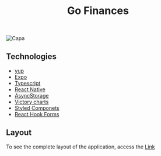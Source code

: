 <h1 align="center">Go Finances</h1>
<br/>

![Capa](https://user-images.githubusercontent.com/53982668/150881341-5cb964b3-31ed-4b40-8b86-96548f9e77f9.png)



<h2>Technologies</h2>
<ul>
  <li><a href="https://www.npmjs.com/package/yup">yup</a></li>
  <li><a href="https://docs.expo.dev/">Expo</a></li>
  <li><a href="https://www.typescriptlang.org">Typescript</a></li>
  <li><a href="https://reactnative.dev">React Native</a></li>
  <li><a href="https://docs.expo.dev/versions/latest/sdk/async-storage/">AsyncStorage</a></li>
  <li><a href="https://formidable.com/open-source/victory/docs/victory-chart/">Victory charts</a></li>
  <li><a href="https://styled-components.com">Styled Componets</a></li>
  <li><a href="https://react-hook-form.com">React Hook Forms</a></li>
</ul>

<h2>Layout</h2>
<p>To see the complete layout of the application, access the <a href="https://www.figma.com/file/vThJ6qrb4HDT6RfO5sJGu0/GoFinances-Ignite?node-id=0%3A1">Link</a></p>

